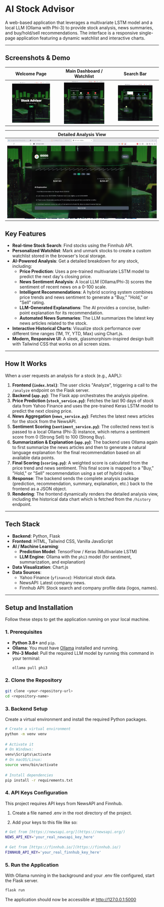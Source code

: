 # AI Stock Advisor

A web-based application that leverages a multivariate LSTM model and a local LLM (Ollama with Phi-3) to provide stock analysis, news summaries, and buy/hold/sell recommendations. The interface is a responsive single-page application featuring a dynamic watchlist and interactive charts.

---
##  Screenshots & Demo

| Welcome Page | Main Dashboard / Watchlist | Search Bar |
|:---:|:---:|:---:|
| <img src="demo/opening_page.png" width="80%" alt="Welcome Page"> | <img src="demo/marked_stocks.png" width="80%" alt="Main Dashboard / Watchlist"> | <img src="demo/searching.png" width="80%" alt="Search Bar"> |

| Detailed Analysis View |
|:---:|
| <img src="demo/demo_google.png" width="150%" alt="Detailed Analysis View"> |

##  Key Features

* **Real-time Stock Search**: Find stocks using the Finnhub API.
* **Personalized Watchlist**: Mark and unmark stocks to create a custom watchlist stored in the browser's local storage.
* **AI-Powered Analysis**: Get a detailed breakdown for any stock, including:
    * **Price Prediction**: Uses a pre-trained multivariate LSTM model to predict the next day's closing price.
    * **News Sentiment Analysis**: A local LLM (Ollama/Phi-3) scores the sentiment of recent news on a 0-100 scale.
    * **Intelligent Recommendations**: A hybrid scoring system combines price trends and news sentiment to generate a "Buy," "Hold," or "Sell" rating.
    * **LLM-Generated Explanations**: The AI provides a concise, bullet-point explanation for its recommendation.
    * **Automated News Summaries**: The LLM summarizes the latest key news articles related to the stock.
* **Interactive Historical Charts**: Visualize stock performance over different time ranges (1M, 1Y, YTD, Max) using Chart.js.
* **Modern, Responsive UI**: A sleek, glassmorphism-inspired design built with Tailwind CSS that works on all screen sizes.

---

##  How It Works

When a user requests an analysis for a stock (e.g., AAPL):

1.  **Frontend (`index.html`)**: The user clicks "Analyze", triggering a call to the `/analyze` endpoint on the Flask server.
2.  **Backend (`app.py`)**: The Flask app orchestrates the analysis pipeline.
3.  **Price Prediction (`stock_service.py`)**: Fetches the last 90 days of stock data from Yahoo Finance and uses the pre-trained Keras LSTM model to predict the next closing price.
4.  **News Aggregation (`news_service.py`)**: Fetches the latest news articles for the stock from the NewsAPI.
5.  **Sentiment Scoring (`sentiment_service.py`)**: The collected news text is passed to a local Ollama (Phi-3) instance, which returns a sentiment score from 0 (Strong Sell) to 100 (Strong Buy).
6.  **Summarization & Explanation (`app.py`)**: The backend uses Ollama again to first summarize the news articles and then to generate a natural language explanation for the final recommendation based on all available data points.
7.  **Final Scoring (`scoring.py`)**: A weighted score is calculated from the price trend and news sentiment. This final score is mapped to a "Buy," "Hold," or "Sell" recommendation using a set of hybrid rules.
8.  **Response**: The backend sends the complete analysis package (prediction, recommendation, summary, explanation, etc.) back to the frontend as a JSON object.
9.  **Rendering**: The frontend dynamically renders the detailed analysis view, including the historical data chart which is fetched from the `/history` endpoint.

---

##  Tech Stack

* **Backend**: Python, Flask
* **Frontend**: HTML, Tailwind CSS, Vanilla JavaScript
* **AI / Machine Learning**:
    * **Prediction Model**: TensorFlow / Keras (Multivariate LSTM)
    * **LLM Engine**: Ollama with the `phi3` model (for sentiment, summarization, and explanation)
* **Data Visualization**: Chart.js
* **Data Sources**:
    * Yahoo Finance (`yfinance`): Historical stock data.
    * NewsAPI: Latest company news.
    * Finnhub API: Stock search and company profile data (logos, names).

---

##  Setup and Installation

Follow these steps to get the application running on your local machine.

### 1. Prerequisites

* **Python 3.8+** and `pip`.
* **Ollama**: You must have [Ollama](https://ollama.com/) installed and running.
* **Phi-3 Model**: Pull the required LLM model by running this command in your terminal:
    ```bash
    ollama pull phi3
    ```

### 2. Clone the Repository

```bash
git clone <your-repository-url>
cd <repository-name>
```

### 3. Backend Setup
Create a virtual environment and install the required Python packages.

```bash
# Create a virtual environment
python -m venv venv

# Activate it
# On Windows:
venv\Scripts\activate
# On macOS/Linux:
source venv/bin/activate

# Install dependencies
pip install -r requirements.txt

```

### 4. API Keys Configuration
This project requires API keys from NewsAPI and Finnhub.

1. Create a file named .env in the root directory of the project.

2. Add your keys to this file like so:

```bash
# Get from [https://newsapi.org/](https://newsapi.org/)
NEWS_API_KEY='your_real_newsapi_key_here'

# Get from [https://finnhub.io/](https://finnhub.io/)
FINNHUB_API_KEY='your_real_finnhub_key_here'
```

### 5. Run the Application

With Ollama running in the background and your .env file configured, start the Flask server.

```bash
flask run
```

The application should now be accessible at http://127.0.0.1:5000
